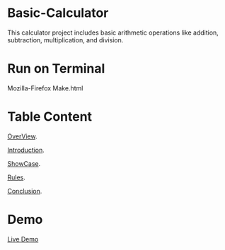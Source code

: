 # Basic-Calculator
This calculator project includes basic arithmetic operations like addition, subtraction, multiplication, and division.

# Run on Terminal
Mozilla-Firefox Make.html

# Table Content
[OverView](#overview).

[Introduction](#introduction).

[ShowCase](#showcase).

[Rules](#rules).

[Conclusion](#conclusion).

# Demo
[Live Demo](https://sauravkr1806.github.io/Basic-Calculator/)
